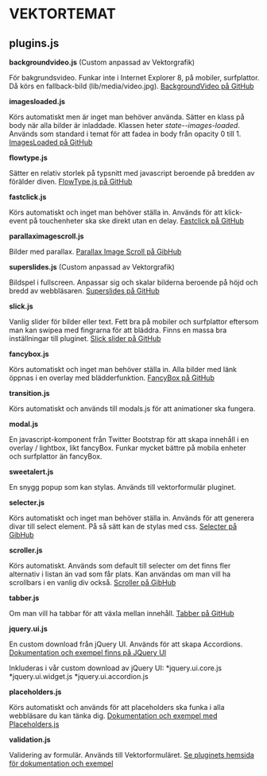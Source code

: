 # VEKTORTEMAT #

## plugins.js ##

**backgroundvideo.js** (Custom anpassad av Vektorgrafik)

För bakgrundsvideo. Funkar inte i Internet Explorer 8, på mobiler, surfplattor. Då körs en fallback-bild (lib/media/video.jpg).
[BackgroundVideo på GitHub](https://github.com/Victa/HTML5-Background-Video)

**imagesloaded.js**

Körs automatiskt men är inget man behöver använda.
Sätter en klass på body när alla bilder är inladdade. Klassen heter *state--images-loaded*.
Används som standard i temat för att fadea in body från opacity 0 till 1.
[ImagesLoaded på GitHub](https://github.com/desandro/imagesloaded)

**flowtype.js**

Sätter en relativ storlek på typsnitt med javascript beroende på bredden av förälder diven. [FlowType.js på GitHub](https://github.com/simplefocus/FlowType.JS)

**fastclick.js**

Körs automatiskt och inget man behöver ställa in.
Används för att klick-event på touchenheter ska ske direkt utan en delay.
[Fastclick på GitHub](https://github.com/ftlabs/fastclick)

**parallaximagescroll.js**

Bilder med parallax. [Parallax Image Scroll på GibHub](https://github.com/pederan/Parallax-ImageScroll)

**superslides.js** (Custom anpassad av Vektorgrafik)

Bildspel i fullscreen. Anpassar sig och skalar bilderna beroende på höjd och bredd av webbläsaren. [Superslides på GitHub](https://github.com/nicinabox/superslides)

**slick.js**

Vanlig slider för bilder eller text. Fett bra på mobiler och surfplattor eftersom man kan swipea med fingrarna för att bläddra. Finns en massa bra inställningar till pluginet. [Slick slider på GitHub](https://github.com/kenwheeler/slick)

**fancybox.js**

Körs automatiskt och inget man behöver ställa in. Alla bilder med länk öppnas i en overlay med blädderfunktion. [FancyBox på GitHub](https://github.com/fancyapps/fancyBox)

**transition.js**

Körs automatiskt och används till modals.js för att animationer ska fungera.

**modal.js**

En javascript-komponent från Twitter Bootstrap för att skapa innehåll i en overlay / lightbox, likt fancyBox. Funkar mycket bättre på mobila enheter och surfplattor än fancyBox.

**sweetalert.js**

En snygg popup som kan stylas. Används till vektorformulär pluginet.

**selecter.js**

Körs automatiskt och inget man behöver ställa in. Används för att generera divar till select element. På så sätt kan de stylas med css. [Selecter på GibHub](https://github.com/Formstone/Selecter)

**scroller.js**

Körs automatiskt. Används som default till selecter om det finns fler alternativ i listan än vad som får plats. Kan användas om man vill ha scrollbars i en vanlig div också. [Scroller på GibHub](https://github.com/Formstone/Scroller)

**tabber.js**

Om man vill ha tabbar för att växla mellan innehåll. [Tabber på GitHub](https://github.com/Formstone/Tabber)

**jquery.ui.js**

En custom download från jQuery UI. Används för att skapa Accordions. [Dokumentation och exempel finns på JQuery UI](http://jqueryui.com/accordion/)

Inkluderas i vår custom download av jQuery UI:
*jquery.ui.core.js
*jquery.ui.widget.js
*jquery.ui.accordion.js

**placeholders.js**

Körs automatiskt och används för att placeholders ska funka i alla webbläsare du kan tänka dig. [Dokumentation och exempel med Placeholders.js](http://jamesallardice.github.io/Placeholders.js/)

**validation.js**

Validering av formulär. Används till Vektorformuläret. [Se pluginets hemsida för dokumentation och exempel](http://jqueryvalidation.org/)

